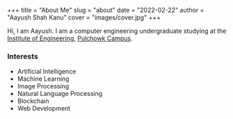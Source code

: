 +++
title = "About Me"
slug = "about"
date = "2022-02-22"
author = "Aayush Shah Kanu"
cover = "images/cover.jpg"
+++

Hi, I am Aayush.
I am a computer engineering undergraduate studying at the [Institute of Engineering](https://ioe.edu.np/), [Pulchowk Campus](https://pcampus.edu.np/).

### Interests

- Artificial Intelligence
- Machine Learning
- Image Processing
- Natural Language Processing
- Blockchain
- Web Development


